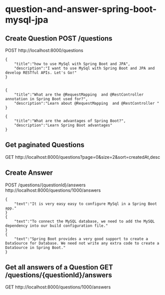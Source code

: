 # question-and-answer-spring-boot-mysql-jpa


## Create Question POST /questions
POST http://localhost:8000/questions
```
{
    "title":"how to use MySql with Spring Boot and JPA",
    "description":"I want to use MySql with Spring Boot and JPA and develop RESTful APIs. Let's Go!"
}


{
    "title":"What are the @RequestMapping  and @RestController annotation in Spring Boot used for?",
    "description":"Learn about @RequestMapping  and @RestController "
}

{
    "title":"What are the advantages of Spring Boot?",
    "description":"Learn Spring Boot advantages"
}
```


## Get paginated Questions
GET http://localhost:8000/questions?page=0&size=2&sort=createdAt,desc


## Create Answer 
POST /questions/{questionId}/answers
http://localhost:8000/questions/1000/answers
```
{
    "text":"It is very easy easy to configure MySql in a Spring Boot app."
}
{
    "text":"To connect the MySQL database, we need to add the MySQL dependency into our build configuration file."
}
{
    "text":"Spring Boot provides a very good support to create a DataSource for Database. We need not write any extra code to create a DataSource in Spring Boot."
}
```
## Get all answers of a Question GET /questions/{questionId}/answers
GET http://localhost:8000/questions/1000/answers
